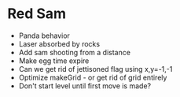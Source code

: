 # Red Sam

- Panda behavior
- Laser absorbed by rocks
- Add sam shooting from a distance
- Make egg time expire
- Can we get rid of jettisoned flag using x,y=-1,-1
- Optimize makeGrid - or get rid of grid entirely
- Don't start level until first move is made?
